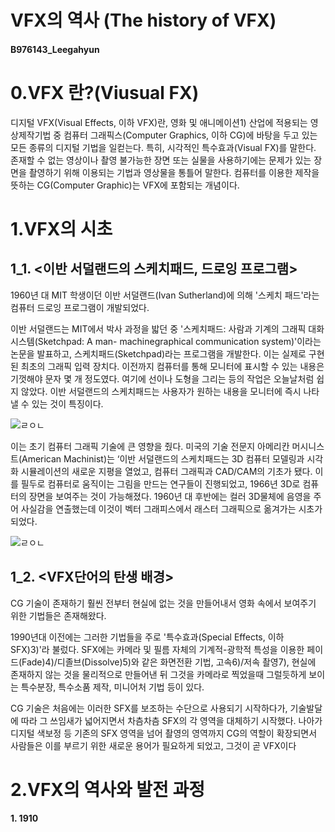 # VFX의 역사 (The history of VFX)
#### B976143_Leegahyun
# 0.VFX 란?(Viusual FX)
디지털 VFX(Visual Effects, 이하 VFX)란, 영화 및 애니메이션1) 산업에 적용되는 영상제작기법 중 컴퓨터 그래픽스(Computer Graphics, 이하 CG)에 바탕을 두고 있는 모든 종류의 디지털 기법을 일컫는다.
특히, 시각적인 특수효과(Visual FX)를 말한다. 존재할 수 없는 영상이나 촬영 불가능한 장면 또는 실물을 사용하기에는 문제가 있는 장면을 촬영하기 위해 이용되는 기법과 영상물을 통틀어 말한다. 컴퓨터를 이용한 제작을 뜻하는 CG(Computer Graphic)는 VFX에 포함되는 개념이다.

# 1.VFX의 시초
## 1_1. <이반 서덜랜드의 스케치패드, 드로잉 프로그램>
1960년 대 MIT 학생이던 이반 서덜랜드(Ivan Sutherland)에 의해 '스케치 패드'라는 컴퓨터 드로잉 프로그램이 개발되었다. 


이반 서덜랜드는 MIT에서 박사 과정을 밟던 중 '스케치패드: 사람과 기계의 그래픽 대화 시스템(Sketchpad: A man- machinegraphical communication system)'이라는 논문을 발표하고, 스케치패드(Sketchpad)라는 프로그램을 개발한다. 이는 실제로 구현된 최초의 그래픽 입력 장치다.
이전까지 컴퓨터를 통해 모니터에 표시할 수 있는 내용은 기껏해야 문자 몇 개 정도였다. 여기에 선이나 도형을 그리는 등의 작업은 오늘날처럼 쉽지 않았다. 이반 서덜랜드의 스케치패드는 사용자가 원하는 내용을 모니터에 즉시 나타낼 수 있는 것이 특징이다.


![ㄹㅇㄴ](https://it.donga.com/media/itdonga/media/2015/05/21/05_UxG0ILg.jpg)

이는 초기 컴퓨터 그래픽 기술에 큰 영향을 줬다. 미국의 기술 전문지 아메리칸 머시니스트(American Machinist)는 ‘이반 서덜랜드의 스케치패드는 3D 컴퓨터 모델링과 시각화 시뮬레이션의 새로운 지평을 열었고, 컴퓨터 그래픽과 CAD/CAM의 기초가 됐다.
이를 필두로 컴퓨터로 움직이는 그림을 만드는 연구들이 진행되었고, 1966년 3D로 컴퓨터의 장면을 보여주는 것이 가능해졌다. 1960년 대 후반에는 컬러 3D물체에 음영을 주어 사실감을 연출했는데 이것이 벡터 그래피스에서 래스터 그래픽으로 옮겨가는 시초가 되었다.


![ㄹㅇㄴ](https://it.donga.com/media/itdonga/media/2015/05/21/06.jpg)



## 1_2. <VFX단어의 탄생 배경>

CG 기술이 존재하기 훨씬 전부터 현실에 없는 것을 만들어내서 영화 속에서 보여주기 위한 기법들은 존재해왔다. 


1990년대 이전에는 그러한 기법들을 주로 '특수효과(Special Effects, 이하 SFX)3)'라 불렀다. 
SFX에는 카메라 및 필름 자체의 기계적-광학적 특성을 이용한 페이드(Fade)4)/디졸브(Dissolve)5)와 같은 화면전환 기법, 고속6)/저속 촬영7), 현실에 존재하지 않는 것을 물리적으로 만들어낸 뒤 그것을 카메라로 찍었을때 그럴듯하게 보이는 특수분장, 특수소품 제작, 미니어처 기법 등이 있다.

CG 기술은 처음에는 이러한 SFX를 보조하는 수단으로 사용되기 시작하다가, 기술발달에 따라 그 쓰임새가 넓어지면서 차츰차츰 SFX의 각 영역을 대체하기 시작했다. 나아가 디지털 색보정 등 기존의 SFX 영역을 넘어 촬영의 영역까지 CG의 역할이 확장되면서 사람들은 이를 부르기 위한 새로운 용어가 필요하게 되었고, 그것이 곧 VFX이다




# 2.VFX의 역사와 발전 과정 

#### 1. 1910

